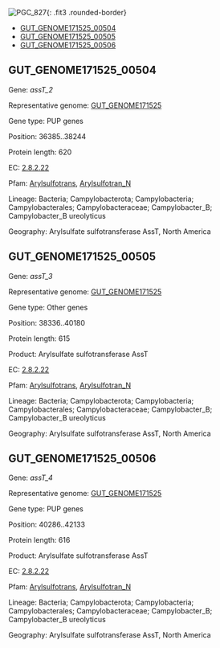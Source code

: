 ![PGC_827](../static/images/Clusters_figure/PGC_827.jpg){: .fit3 .rounded-border}

<ul id="myTab" class="nav nav-tabs">
  <li class="active">
        <a href="#tab1" data-toggle="tab">GUT_GENOME171525_00504</a>
  </li>
<li><a href="#tab2" data-toggle="tab">GUT_GENOME171525_00505</a></li>
<li><a href="#tab3" data-toggle="tab">GUT_GENOME171525_00506</a></li>
</ul>

<div id="myTabContent" class="tab-content">
  <div class="tab-pane fade in active" id="tab1">

<h2 id="GUT_GENOME171525_00504">GUT_GENOME171525_00504</h2>
<p>Gene: <em>assT_2</em>
<p>Representative genome: <a href="https://www.ebi.ac.uk/metagenomics/genomes/MGYG-HGUT-02543">GUT_GENOME171525</a></p>
<p>Gene type: PUP genes</p>
<p>Position: 36385..38244</p>
<p>Protein length: 620</p>
<p>EC: <a href="https://www.brenda-enzymes.org/enzyme.php?ecno=2.8.2.22">2.8.2.22</a></p>
<p>Pfam: <a href="http://pfam.xfam.org/family/Arylsulfotrans">Arylsulfotrans</a>, <a href="http://pfam.xfam.org/family/Arylsulfotran_N">Arylsulfotran_N</a></p>
<p>Lineage: Bacteria; Campylobacterota; Campylobacteria; Campylobacterales; Campylobacteraceae; Campylobacter_B; Campylobacter_B ureolyticus</p>
<p>Geography: Arylsulfate sulfotransferase AssT, North America</p>
  </div>

  <div class="tab-pane fade" id="tab2">

<h2 id="GUT_GENOME171525_00505">GUT_GENOME171525_00505</h2>
<p>Gene: <em>assT_3</em></p>
<p>Representative genome: <a href="https://www.ebi.ac.uk/metagenomics/genomes/MGYG-HGUT-02543">GUT_GENOME171525</a></p>
<p>Gene type: Other genes</p>
<p>Position: 38336..40180</p>
<p>Protein length: 615</p>
<p>Product: Arylsulfate sulfotransferase AssT</p>
<p>EC: <a href="https://www.brenda-enzymes.org/enzyme.php?ecno=2.8.2.22">2.8.2.22</a></p>
<p>Pfam: <a href="http://pfam.xfam.org/family/Arylsulfotrans">Arylsulfotrans</a>, <a href="http://pfam.xfam.org/family/Arylsulfotran_N">Arylsulfotran_N</a></p>
<p>Lineage: Bacteria; Campylobacterota; Campylobacteria; Campylobacterales; Campylobacteraceae; Campylobacter_B; Campylobacter_B ureolyticus</p>
<p>Geography: Arylsulfate sulfotransferase AssT, North America</p>

  </div>
  <div class="tab-pane fade" id="tab3">

<h2 id="GUT_GENOME171525_00506">GUT_GENOME171525_00506</h2>
<p>Gene: <em>assT_4</em></p>
<p>Representative genome: <a href="https://www.ebi.ac.uk/metagenomics/genomes/MGYG-HGUT-02543">GUT_GENOME171525</a></p>
<p>Gene type: PUP genes</p>
<p>Position: 40286..42133</p>
<p>Protein length: 616</p>
<p>Product: Arylsulfate sulfotransferase AssT</p>
<p>EC: <a href="https://www.brenda-enzymes.org/enzyme.php?ecno=2.8.2.22">2.8.2.22</a></p>
<p>Pfam: <a href="http://pfam.xfam.org/family/Arylsulfotrans">Arylsulfotrans</a>, <a href="http://pfam.xfam.org/family/Arylsulfotran_N">Arylsulfotran_N</a></p>
<p>Lineage: Bacteria; Campylobacterota; Campylobacteria; Campylobacterales; Campylobacteraceae; Campylobacter_B; Campylobacter_B ureolyticus</p>
<p>Geography: Arylsulfate sulfotransferase AssT, North America</p>

  </div>
</div>
